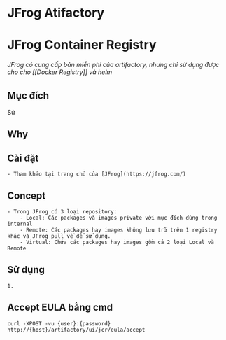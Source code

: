 # JFrog Atifactory

# JFrog Container Registry
###### JFrog có cung cấp bản miễn phí của artifactory, nhưng chỉ sử dụng được cho cho [[Docker Registry]] và helm

## Mục đích
Sử

## Why

## Cài đặt
	- Tham khảo tại trang chủ của [JFrog](https://jfrog.com/)

## Concept
	- Trong JFrog có 3 loại repository:
		- Local: Các packages và images private với mục đích dùng trong internal
		- Remote: Các packages hay images không lưu trữ trên 1 registry khác và JFrog pull về để sử dụng.
		- Virtual: Chứa các packages hay images gồm cả 2 loại Local và Remote

## Sử dụng
	1. 

## Accept EULA bằng cmd

```
curl -XPOST -vu {user}:{password} http://{host}/artifactory/ui/jcr/eula/accept
```
